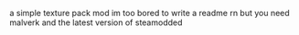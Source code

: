 a simple texture pack mod
im too bored to write a readme rn but you need malverk and the latest version of steamodded

